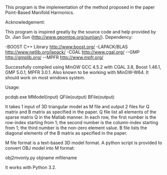 This program is the implementation of the method proposed in the paper Point-Based Manifold Harmonics.

Acknowledgement:

This program is inspired greatly by the source code and help provided by Dr. Jian Sun (http://www.geomtop.org/sunjian/).
Dependency:

-BOOST C++ Library http://www.boost.org/
-LAPACK/BLAS http://www.netlib.org/lapack/
-CGAL http://www.cgal.org/
    --GMP http://gmplib.org/
    --MPFR http://www.mpfr.org/

Successfully compiled using MinGW GCC 4.5.2 with CGAL 3.8, Boost 1.46.1, GMP 5.0.1, MPFR 3.0.1.
Also known to be working with MinGW-W64.
It should work on most windows system.

Usage:

pcdqb.exe MModel(input) QFile(output) BFile(output)

It takes 1 input of 3D triangular model as M file and output 2 files for Q matrix and B matrix as specified in the paper.
Q file list all elements of the sparse matrix Q in the Matlab manner. In each row, the first number is the row-index starting
from 1; the second number is the column-index starting from 1; the third number is the non-zero element value.
B file lists the diagonal elements of the B matrix as specified in the paper.

M file format is a text-based 3D model format. A python script is provided to convert OBJ model into M format:

obj2mvonly.py objname mfilename

It works with Python 3.2.
